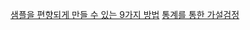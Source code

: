[샘플을 편향되게 만들 수 있는 9가지 방법](https://cshlife.tistory.com/291)
[통계를 통한 가설검정](https://m.blog.naver.com/bluefish850/220698040249)